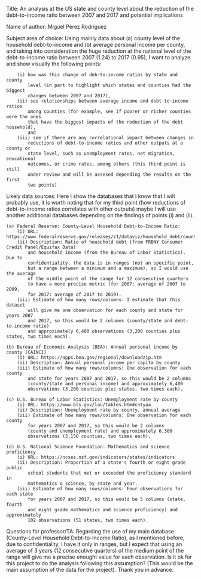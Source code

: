 Title: An analysis at the US state and county level about the reduction of the 
    debt-to-income ratio between 2007 and 2017 and potential implications

Name of author: Miguel Pérez Rodríguez

Subject area of choice: Using mainly data about (a) county level of the
    household debt-to-income and (b) average personal income per county, and
    taking into consideration the huge reduction at the national level of the
    debt-to-income ratio between 2007 (1.24) to 2017 (0.95), I want
    to analyze and show visually the following points: 
    
        (i) how was this change of deb-to-income ratios by state and county 
            level (in part to highlight which states and counties had the biggest 
            changes between 2007 and 2017), 
        (ii) see relationships between average income and debt-to-income ratios
            among counties (for example, see if poorer or richer counties were the ones 
            that have the biggest impacts of the reduction of the debt household), 
            and 
        (iii) see if there are any correlational impact between changes in
            reductions of debt-to-income ratios and other outputs at a county or
            state level, such as unemployment rates, net migration, educational
            outcomes, or crime rates, among others (this third point is still 
            under review and will be assesed depending the results on the first
            two points)

Likely data sources: Here I show the databases that I know that I will probably use,
    it is worth noting that for my third point (how reductions of debt-to-income 
    ratios correlates with other outputs) maybe I will use another additional 
    databases depending on the findings of points (i) and (ii).

    (a) Federal Reserve: County-Level Household Debt-to-Income Ratio:
        (i) URL: https://www.federalreserve.gov/releases/z1/dataviz/household_debt/county/map/#state:all;year:2024
        (ii) Description: Ratio of household debt (from FRBNY Consumer Credit Panel/Equifax Data)
            and household income (from the Bureau of Labor Statistics). Due to 
            confidentiality, the data is in ranges (not an specific point, 
            but a range between a minimum and a maximum), so I would use the average 
            of the middle point of the range for 12 consecutive quarters
            to have a more precise metric (for 2007: average of 2007 to 2009, 
            for 2017: average of 2017 to 2019).
        (iii) Estimate of how many rows/columns: I estimate that this dataset
            will give me one observation for each county and state for years 2007
            and 2017, so this would be 2 columns (county/state and debt-to-income ratio)
            and approximately 6,400 observations (3,200 counties plus states, two times each).
    
    (b) Bureau of Economic Analysis (BEA): Annual personal income by county (CAINC1)
        (i) URL: https://apps.bea.gov/regional/downloadzip.htm
        (ii) Description: Annual personal income per capita by county
        (iii) Estimate of how many rows/columns: One observation for each county 
            and state for years 2007 and 2017, so this would be 2 columns 
            (county/state and personal income) and approximately 6,400 
            observations (3,200 counties plus states, two times each).
    
    (c) U.S. Bureau of Labor Statistics: Unemployment rate by county
        (i) URL: https://www.bls.gov/lau/tables.htm#cntyaa
        (ii) Description: Unemployment rate by county, annual average
        (iii) Estimate of how many rows/columns: One observation for each county 
            for years 2007 and 2017, so this would be 2 columns 
            (county and unemployment rate) and approximately 6,300 
            observations (3,150 counties, two times each).
    
    (d) U.S. National Science Foundation: Mathematics and science proficiency 
        (i) URL: https://ncses.nsf.gov/indicators/states/indicators
        (ii) Description: Proportion of a state's fourth or eight grade public 
            school students that met or exceeded the proficiency standard in 
            mathematics o science, by state and year.
        (iii) Estimate of how many rows/columns: Four observations for each state
            for years 2007 and 2017, so this would be 5 columns (state, fourth
            and eight grade mathematics and science proficiency) and approximately
            102 observations (51 states, two times each).

Questions for professor/TA: Regarding the use of my main database (County-Level 
    Household Debt-to-Income Ratio), as I mentioned before, due to confidentiality,
    I have it only in ranges, but I expect that using an average of 3 years (12
    consecutive quarters) of the medium point of the range will give me a
    precise enought value for each observation. Is it ok for this project 
    to do the analysis following this assumption? (This would be the main assumption 
    of the data for the project). Thank you in advance.